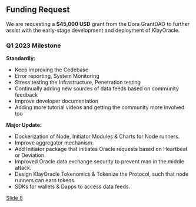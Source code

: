 ## Funding Request

We are requesting a **$45,000 USD** grant from the Dora GrantDAO to further assist with the early-stage development and deployment of KlayOracle.

### Q1 2023 Milestone

**Standardly:**
* Keep improving the Codebase
* Error reporting, System Monitoring 
* Stress testing the Infrastructure, Penetration testing
* Continually adding new sources of data feeds based on community feedback
* Improve developer documentation
* Adding more tutorial videos and getting the community more involved too

**Major Update:**
* Dockerization of Node, Initiator Modules & Charts for Node runners.
* Improve aggregator mechanism.
* Add Initiator package that initiates Oracle requests based on Heartbeat or Deviation.
* Improved Oracle data exchange security to prevent man in the middle attack.
* Design KlayOracle Tokenomics & Tokenize the Protocol, such that node runners can earn tokens.
* SDKs for wallets & Dapps to access data feeds.

[Slide 8](https://github.com/alofeoluwafemi/klay-oracle-presentation/blob/master/Slide-8.md)
